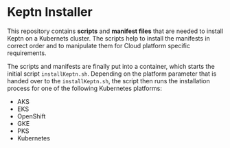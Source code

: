 # Keptn Installer

This repository contains **scripts** and **manifest files** that are needed to install Keptn on a Kubernets cluster. The scripts help to install the manifests in correct order and to manipulate them for Cloud platform specific requirements.  

The scripts and manifests are finally put into a container, which starts the initial script `installKeptn.sh`. Depending on the platform parameter that is handed over to the `installKeptn.sh`, the script then runs the installation process for one of the following Kubernetes platforms:
* AKS
* EKS
* OpenShift
* GKE
* PKS
* Kubernetes
